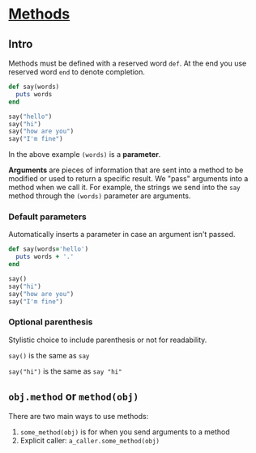 # [Methods](https://launchschool.com/books/ruby/read/methods)

## Intro

Methods must be defined with a reserved word ```def```. At the end you use reserved word ```end``` to denote completion.

```ruby
def say(words)
  puts words
end

say("hello")
say("hi")
say("how are you")
say("I'm fine")
```

In the above example ```(words)``` is a **parameter**.

**Arguments** are pieces of information that are sent into a method to be modified or used to return a specific result. We "pass" arguments into a method when we call it. For example, the strings we send into the ```say``` method through the ```(words)``` parameter are arguments.

### Default parameters

Automatically inserts a parameter in case an argument isn't passed.

```ruby
def say(words='hello')
  puts words + '.'
end

say()
say("hi")
say("how are you")
say("I'm fine")
```

### Optional parenthesis

Stylistic choice to include parenthesis or not for readability.

```say()``` is the same as ```say```

```say("hi")``` is the same as ```say "hi"```

## ```obj.method``` or ```method(obj)```

There are two main ways to use methods:
1. ```some_method(obj)``` is for when you send arguments to a method
2. Explicit caller: ```a_caller.some_method(obj)```
